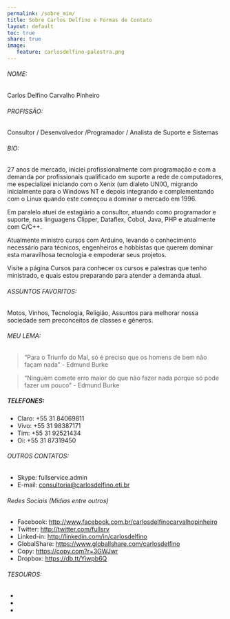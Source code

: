 ```yaml
---
permalink: /sobre_mim/
title: Sobre Carlos Delfino e Formas de Contato 
layout: default
toc: true
share: true
image:
   feature: carlosdelfino-palestra.png
---
```

###### NOME:
Carlos Delfino Carvalho Pinheiro

###### PROFISSÃO:
Consultor /  Desenvolvedor /Programador / Analista de Suporte e Sistemas

###### BIO:
27 anos de mercado, iniciei profissionalmente com programação e com a demanda por profissionais qualificado em suporte a rede de computadores, me especializei iniciando com o Xenix (um dialeto UNIX), migrando inicialmente para o Windows NT e depois integrando e complementando com o Linux quando este começou a dominar o mercado em 1996.

Em paralelo atuei de estagiário a consultor, atuando como programador e suporte, nas linguagens Clipper, Dataflex, Cobol, Java, PHP e atualmente com C/C++.

Atualmente ministro cursos com Arduino, levando o conhecimento necessário para técnicos, engenheiros e hobbistas que querem dominar esta maravilhosa tecnologia e empoderar seus projetos.

Visite a página Cursos para conhecer os cursos e palestras que tenho ministrado, e quais estou preparando para atender a demanda atual.

###### ASSUNTOS FAVORITOS:
Motos, Vinhos, Tecnologia, Religião, Assuntos para melhorar nossa sociedade sem preconceitos de classes e gêneros.

###### MEU LEMA:
> “Para o Triunfo do Mal, só é preciso que os homens de bem não façam nada” - Edmund Burke

> “Ninguém comete erro maior do que não fazer nada porque só pode fazer um pouco” - Edmund Burke

##### TELEFONES:
* Claro: +55 31 84069811
* Vivo: +55 31 98387171
* Tim: +55 31 92521434
* Oi: +55 31 87319450

###### OUTROS CONTATOS:
* Skype: fullservice.admin
* E-mail: consultoria@carlosdelfino.eti.br

###### Redes Sociais (Midias entre outros)
* Facebook: http://www.facebook.com.br/carlosdelfinocarvalhopinheiro
* Twitter: http://twitter.com/fullsrv
* Linked-in: http://linkedin.com/in/carlosdelfino
* GlobalShare: https://www.globallshare.com/carlosdelfino
* Copy: https://copy.com?r=3GWJwr
* Dropbox: https://db.tt/Yiwpb6Q

###### TESOUROS:
<ul class="th-grid">
  <li>
      <a href="#"><img src="{{ site.url }}/images/familia/irisebrenda.png" alt=""></a>
  </li>
  <li>
      <a href="#"><img src="{{ site.url }}/images/familia/luisaalmeida.png" alt=""></a>
  </li>
  <li>
      <a href="#"><img src="{{ site.url }}/images/familia/psique.jpg" alt=""></a>
  </li>
</ul>
